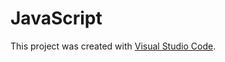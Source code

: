 # JavaScript

This project was created with [Visual Studio Code](https://visualstudio.microsoft.com/#vscode-section).
